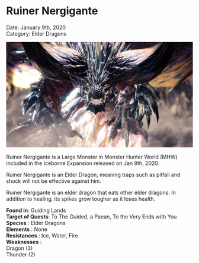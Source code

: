 # **Ruiner Nergigante**
Date: January 9th, 2020  
Category: Elder Dragons

![alt](images/RuinerNergigante.png)

Ruiner Nergigante is a Large Monster in Monster Hunter World (MHW) included in the Iceborne Expansion released on Jan 9th, 2020.  

Ruiner Nergigante is an Elder Dragon, meaning traps such as pitfall and shock will not be effective against him.
    
Ruiner Nergigante is an elder dragon that eats other elder dragons. In addition to healing, its spikes grow tougher as it loses health.
    
**Found in**: Guiding Lands  
**Target of Quests**: To The Guided, a Paean, To the Very Ends with You  
**Species** : Elder Dragons  
**Elements** : None  
**Resistances** : Ice, Water, Fire  
**Weaknesses** :  
Dragon (3)  
Thunder (2)  

